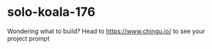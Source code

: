 # solo-koala-176
Wondering what to build? Head to https://www.chingu.io/ to see your project prompt
